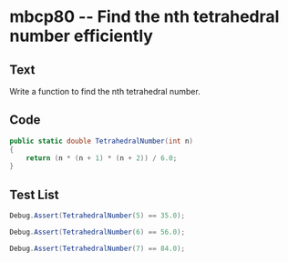 # mbcp80 -- Find the nth tetrahedral number efficiently

## Text

Write a function to find the nth tetrahedral number.

## Code

```csharp
public static double TetrahedralNumber(int n) 
{ 
    return (n * (n + 1) * (n + 2)) / 6.0; 
}
```

## Test List

```csharp
Debug.Assert(TetrahedralNumber(5) == 35.0);
```

```csharp
Debug.Assert(TetrahedralNumber(6) == 56.0);
```

```csharp
Debug.Assert(TetrahedralNumber(7) == 84.0);
```
